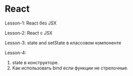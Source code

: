 # React

Lesson-1:
React без JSX

Lesson-2:
React с JSX

Lesson-3:
state and setState в классовом компоненте

Lesson-4:
1) state в конструкторе. 
2) Как использовать bind если функции не стрелочные.
